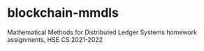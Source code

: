 # blockchain-mmdls
Mathematical Methods for Distributed Ledger Systems homework assignments, HSE CS 2021-2022
